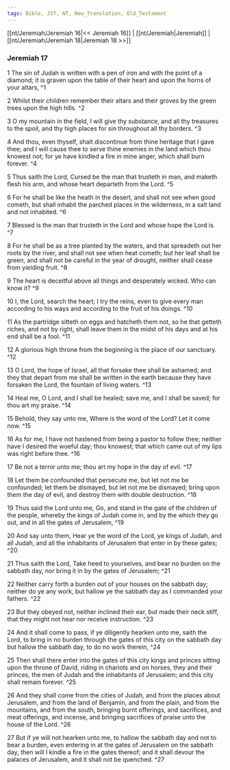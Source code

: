 ```yaml
---
tags: Bible, JST, NT, New_Translation, Old_Testament
---
```


[[nt/Jeremiah/Jeremiah 16|<< Jeremiah 16]] | [[nt/Jeremiah|Jeremiah]] | [[nt/Jeremiah/Jeremiah 18|Jeremiah 18 >>]]

### Jeremiah 17

1 The sin of Judah is written with a pen of iron and with the point of a diamond; it is graven upon the table of their heart and upon the horns of your altars,  ^1

2 Whilst their children remember their altars and their groves by the green trees upon the high hills.  ^2

3 O my mountain in the field, I will give thy substance, and all thy treasures to the spoil, and thy high places for sin throughout all thy borders.  ^3

4 And thou, even thyself, shalt discontinue from thine heritage that I gave thee; and I will cause thee to serve thine enemies in the land which thou knowest not; for ye have kindled a fire in mine anger, which shall burn forever.  ^4

5 Thus saith the Lord, Cursed be the man that trusteth in man, and maketh flesh his arm, and whose heart departeth from the Lord.  ^5

6 For he shall be like the heath in the desert, and shall not see when good cometh, but shall inhabit the parched places in the wilderness, in a salt land and not inhabited.  ^6

7 Blessed is the man that trusteth in the Lord and whose hope the Lord is.  ^7

8 For he shall be as a tree planted by the waters, and that spreadeth out her roots by the river, and shall not see when heat cometh; but her leaf shall be green, and shall not be careful in the year of drought, neither shall cease from yielding fruit.  ^8

9 The heart is deceitful above all things and desperately wicked. Who can know it?  ^9

10 I, the Lord, search the heart; I try the reins, even to give every man according to his ways and according to the fruit of his doings.  ^10

11 As the partridge sitteth on eggs and hatcheth them not, so he that getteth riches, and not by right, shall leave them in the midst of his days and at his end shall be a fool.  ^11

12 A glorious high throne from the beginning is the place of our sanctuary.  ^12

13 O Lord, the hope of Israel, all that forsake thee shall be ashamed; and they that depart from me shall be written in the earth because they have forsaken the Lord, the fountain of living waters.  ^13

14 Heal me, O Lord, and I shall be healed; save me, and I shall be saved; for thou art my praise.  ^14

15 Behold, they say unto me, Where is the word of the Lord? Let it come now.  ^15

16 As for me, I have not hastened from being a pastor to follow thee; neither have I desired the woeful day; thou knowest; that which came out of my lips was right before thee.  ^16

17 Be not a terror unto me; thou art my hope in the day of evil.  ^17

18 Let them be confounded that persecute me, but let not me be confounded; let them be dismayed, but let not me be dismayed; bring upon them the day of evil, and destroy them with double destruction.  ^18

19 Thus said the Lord unto me, Go, and stand in the gate of the children of the people, whereby the kings of Judah come in, and by the which they go out, and in all the gates of Jerusalem,  ^19

20 And say unto them, Hear ye the word of the Lord, ye kings of Judah, and all Judah, and all the inhabitants of Jerusalem that enter in by these gates;  ^20

21 Thus saith the Lord, Take heed to yourselves, and bear no burden on the sabbath day, nor bring it in by the gates of Jerusalem;  ^21

22 Neither carry forth a burden out of your houses on the sabbath day; neither do ye any work, but hallow ye the sabbath day as I commanded your fathers.  ^22

23 But they obeyed not, neither inclined their ear, but made their neck stiff, that they might not hear nor receive instruction.  ^23

24 And it shall come to pass, if ye diligently hearken unto me, saith the Lord, to bring in no burden through the gates of this city on the sabbath day but hallow the sabbath day, to do no work therein,  ^24

25 Then shall there enter into the gates of this city kings and princes sitting upon the throne of David, riding in chariots and on horses, they and their princes, the men of Judah and the inhabitants of Jerusalem; and this city shall remain forever.  ^25

26 And they shall come from the cities of Judah, and from the places about Jerusalem, and from the land of Benjamin, and from the plain, and from the mountains, and from the south, bringing burnt offerings, and sacrifices, and meat offerings, and incense, and bringing sacrifices of praise unto the house of the Lord.  ^26

27 But if ye will not hearken unto me, to hallow the sabbath day and not to bear a burden, even entering in at the gates of Jerusalem on the sabbath day, then will I kindle a fire in the gates thereof; and it shall devour the palaces of Jerusalem, and it shall not be quenched.  ^27

 
